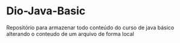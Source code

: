 # Dio-Java-Basic
Repositório para armazenar todo conteúdo do curso de java básico
alterando o conteudo de um arquivo de forma local